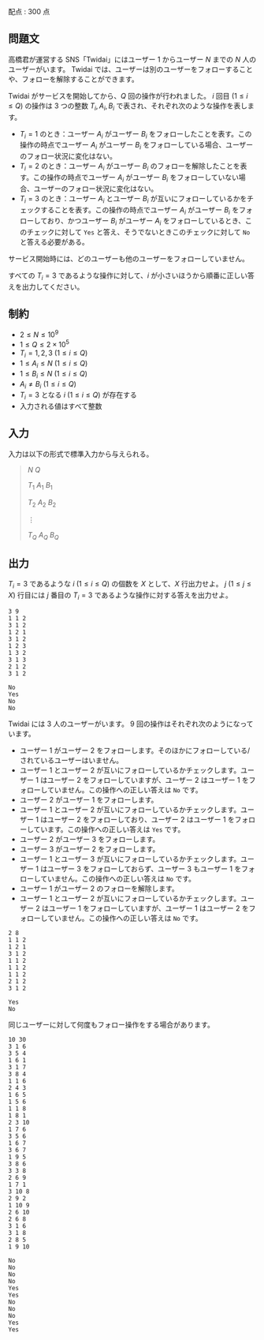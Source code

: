 配点 : $300$ 点

## 問題文

高橋君が運営する SNS「Twidai」にはユーザー $1$ からユーザー $N$ までの $N$ 人のユーザーがいます。
Twidai では、ユーザーは別のユーザーをフォローすることや、フォローを解除することができます。

Twidai がサービスを開始してから、$Q$ 回の操作が行われました。
$i$ 回目 $(1\leq i\leq Q)$ の操作は $3$ つの整数 $T _ i, A _ i, B _ i$ で表され、それぞれ次のような操作を表します。

- $T _ i=1$ のとき：ユーザー $A _ i$ がユーザー $B _ i$ をフォローしたことを表す。この操作の時点でユーザー $A _ i$ がユーザー $B _ i$ をフォローしている場合、ユーザーのフォロー状況に変化はない。
- $T _ i=2$ のとき：ユーザー $A _ i$ がユーザー $B _ i$ のフォローを解除したことを表す。この操作の時点でユーザー $A _ i$ がユーザー $B _ i$ をフォローしていない場合、ユーザーのフォロー状況に変化はない。
- $T _ i=3$ のとき：ユーザー $A _ i$ とユーザー $B _ i$ が互いにフォローしているかをチェックすることを表す。この操作の時点でユーザー $A _ i$ がユーザー $B _ i$ をフォローしており、かつユーザー $B _ i$ がユーザー $A _ i$ をフォローしているとき、このチェックに対して `Yes` と答え、そうでないときこのチェックに対して `No` と答える必要がある。

サービス開始時には、どのユーザーも他のユーザーをフォローしていません。

すべての $T _ i=3$ であるような操作に対して、$i$ が小さいほうから順番に正しい答えを出力してください。

## 制約

- $2 \leq N \leq 10 ^ 9$
- $1 \leq Q \leq 2\times10 ^ 5$
- $T _ i=1,2,3\ (1\leq i\leq Q)$
- $1 \leq A _ i \leq N\ (1\leq i\leq Q)$
- $1 \leq B _ i \leq N\ (1\leq i\leq Q)$
- $A _ i\neq B _ i\ (1\leq i\leq Q)$
- $T _ i=3$ となる $i\ (1\leq i\leq Q)$ が存在する
- 入力される値はすべて整数

## 入力

入力は以下の形式で標準入力から与えられる。

> $N$ $Q$
> 
> $T _ 1$ $A _ 1$ $B _ 1$
> 
> $T _ 2$ $A _ 2$ $B _ 2$
> 
> $\vdots$
> 
> $T _ Q$ $A _ Q$ $B _ Q$

## 出力

$T _ i=3$ であるような $i\ (1\leq i\leq Q)$ の個数を $X$ として、$X$ 行出力せよ。
$j\ (1\leq j\leq X)$ 行目には $j$ 番目の $T _ i=3$ であるような操作に対する答えを出力せよ。

```input1
3 9
1 1 2
3 1 2
1 2 1
3 1 2
1 2 3
1 3 2
3 1 3
2 1 2
3 1 2
```

```output1
No
Yes
No
No
```

Twidai には $3$ 人のユーザーがいます。
$9$ 回の操作はそれぞれ次のようになっています。

- ユーザー $1$ がユーザー $2$ をフォローします。そのほかにフォローしている/されているユーザーはいません。
- ユーザー $1$ とユーザー $2$ が互いにフォローしているかチェックします。ユーザー $1$ はユーザー $2$ をフォローしていますが、ユーザー $2$ はユーザー $1$ をフォローしていません。この操作への正しい答えは `No` です。
- ユーザー $2$ がユーザー $1$ をフォローします。
- ユーザー $1$ とユーザー $2$ が互いにフォローしているかチェックします。ユーザー $1$ はユーザー $2$ をフォローしており、ユーザー $2$ はユーザー $1$ をフォローしています。この操作への正しい答えは `Yes` です。
- ユーザー $2$ がユーザー $3$ をフォローします。
- ユーザー $3$ がユーザー $2$ をフォローします。
- ユーザー $1$ とユーザー $3$ が互いにフォローしているかチェックします。ユーザー $1$ はユーザー $3$ をフォローしておらず、ユーザー $3$ もユーザー $1$ をフォローしていません。この操作への正しい答えは `No` です。
- ユーザー $1$ がユーザー $2$ のフォローを解除します。
- ユーザー $1$ とユーザー $2$ が互いにフォローしているかチェックします。ユーザー $2$ はユーザー $1$ をフォローしていますが、ユーザー $1$ はユーザー $2$ をフォローしていません。この操作への正しい答えは `No` です。

```input2
2 8
1 1 2
1 2 1
3 1 2
1 1 2
1 1 2
1 1 2
2 1 2
3 1 2
```

```output2
Yes
No
```

同じユーザーに対して何度もフォロー操作をする場合があります。

```input3
10 30
3 1 6
3 5 4
1 6 1
3 1 7
3 8 4
1 1 6
2 4 3
1 6 5
1 5 6
1 1 8
1 8 1
2 3 10
1 7 6
3 5 6
1 6 7
3 6 7
1 9 5
3 8 6
3 3 8
2 6 9
1 7 1
3 10 8
2 9 2
1 10 9
2 6 10
2 6 8
3 1 6
3 1 8
2 8 5
1 9 10
```

```output3
No
No
No
No
Yes
Yes
No
No
No
Yes
Yes
```